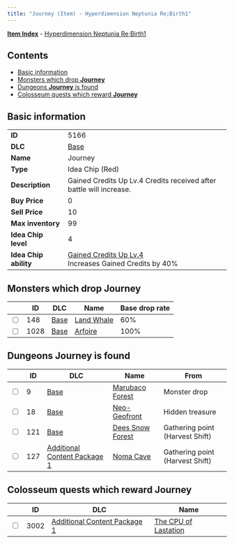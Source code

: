 ```yaml
---
title: "Journey (Item) - Hyperdimension Neptunia Re;Birth1"
---
```


[**Item Index**](/neptunia/rb1/item/index.html) - [Hyperdimension Neptunia Re;Birth1](/neptunia/rb1)

## Contents

- [Basic information](#basic-information)
- [Monsters which drop **Journey**](#monsters-which-drop-journey)
- [Dungeons **Journey** is found](#dungeons-journey-is-found)
- [Colosseum quests which reward **Journey**](#colosseum-quests-which-reward-journey)

## Basic information

|   |   |
| -- | -- |
| **ID** | 5166 |
| **DLC** | [Base](/neptunia/rb1/dlc/1-base.html) |
| **Name** | Journey |
| **Type** | Idea Chip (Red) |
| **Description** | Gained Credits Up Lv.4 Credits received after battle will increase. |
| **Buy Price** | 0 |
| **Sell Price** | 10 |
| **Max inventory** | 99 |
| **Idea Chip level** | 4 |
| **Idea Chip ability** | [Gained Credits Up Lv.4](/neptunia/rb1/ability/1-9665-gained-credits-up-lv-4.html)<br />Increases Gained Credits by 40% |

## Monsters which drop **Journey**

|    | ID | DLC | Name | Base drop rate |
| -- | -- | --- | ---- | -------------- |
| <input type="checkbox" id="rb1-monster-1-148" class="trackbox" /> | 148 | [Base](/neptunia/rb1/dlc/1-base.html) | [Land Whale](/neptunia/rb1/monster/1-148-land-whale.html) | 60% |
| <input type="checkbox" id="rb1-monster-1-1028" class="trackbox" /> | 1028 | [Base](/neptunia/rb1/dlc/1-base.html) | [Arfoire](/neptunia/rb1/monster/1-1028-arfoire.html) | 100% |

## Dungeons **Journey** is found

|    | ID | DLC | Name | From |
| -- | -- | --- | ---- | ---- |
| <input type="checkbox" id="rb1-dungeon-1-9" class="trackbox" /> | 9 | [Base](/neptunia/rb1/dlc/1-base.html) | [Marubaco Forest](/neptunia/rb1/dungeon/1-9-marubaco-forest.html) | Monster drop |
| <input type="checkbox" id="rb1-dungeon-1-18" class="trackbox" /> | 18 | [Base](/neptunia/rb1/dlc/1-base.html) | [Neo-Geofront](/neptunia/rb1/dungeon/1-18-neo-geofront.html) | Hidden treasure |
| <input type="checkbox" id="rb1-dungeon-1-121" class="trackbox" /> | 121 | [Base](/neptunia/rb1/dlc/1-base.html) | [Dees Snow Forest](/neptunia/rb1/dungeon/1-121-dees-snow-forest.html) | Gathering point (Harvest Shift) |
| <input type="checkbox" id="rb1-dungeon-10-127" class="trackbox" /> | 127 | [Additional Content Package 1](/neptunia/rb1/dlc/10-pack1.html) | [Noma Cave](/neptunia/rb1/dungeon/10-127-noma-cave.html) | Gathering point (Harvest Shift) |

## Colosseum quests which reward **Journey**

|    | ID | DLC | Name |
| -- | -- | --- | ---- |
| <input type="checkbox" id="rb1-colosseum-10-3002" class="trackbox" /> | 3002 | [Additional Content Package 1](/neptunia/rb1/dlc/10-pack1.html) | [The CPU of Lastation](/neptunia/rb1/colosseum/10-3002-the-cpu-of-lastation.html) |